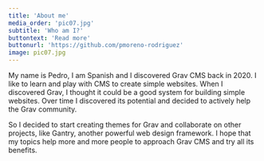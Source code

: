 ```yaml
---
title: 'About me'
media_order: 'pic07.jpg'
subtitle: 'Who am I?'
buttontext: 'Read more'
buttonurl: 'https://github.com/pmoreno-rodriguez'
image: pic07.jpg
---
```


My name is Pedro, I am Spanish and I discovered Grav CMS back in 2020. I like to learn and play with CMS to create simple websites. When I discovered Grav, I thought it could be a good system for building simple websites. Over time I discovered its potential and decided to actively help the Grav community.

So I decided to start creating themes for Grav and collaborate on other projects, like Gantry, another powerful web design framework. I hope that my topics help more and more people to approach Grav CMS and try all its benefits.